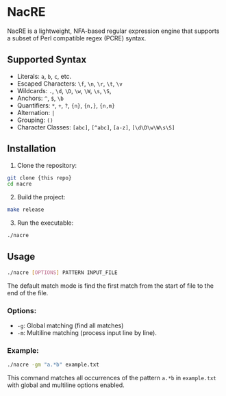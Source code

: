 # NacRE

NacRE is a lightweight, NFA-based regular expression engine that supports a subset of Perl compatible regex (PCRE) syntax.

## Supported Syntax

- Literals: `a`, `b`, `c`, etc.
- Escaped Characters: `\f`, `\n`, `\r`, `\t`, `\v`
- Wildcards: `.`, `\d`, `\D`, `\w`, `\W`, `\s`, `\S`, 
- Anchors: `^`, `$`, `\b`
- Quantifiers: `*`, `+`, `?`, `{n}`, `{n,}`, `{n,m}`
- Alternation: `|`
- Grouping: `()`
- Character Classes: `[abc]`, `[^abc]`, `[a-z]`, `[\d\D\w\W\s\S]`

## Installation

1. Clone the repository:

```sh
git clone {this repo}
cd nacre
```

2. Build the project:
   
```sh
make release
```

3. Run the executable:

```sh
./nacre
```

## Usage

```sh
./nacre [OPTIONS] PATTERN INPUT_FILE
```

The default match mode is find the first match from the start of file to the end of the file.

### Options:
- `-g`: Global matching (find all matches)
- `-m`: Multiline matching (process input line by line).

### Example:

```sh
./nacre -gm "a.*b" example.txt
```

This command matches all occurrences of the pattern `a.*b` in `example.txt` with global and multiline options enabled.
